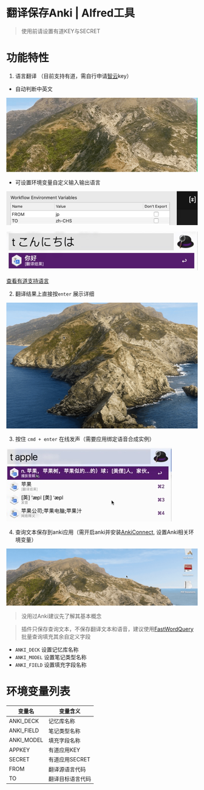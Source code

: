 # 翻译保存Anki | Alfred工具

> 使用前请设置有道KEY与SECRET

# 功能特性

1. 语言翻译 （目前支持有道，需自行申请[智云](http://ai.youdao.com)key）
* 自动判断中英文

![中英文判断](screenshots/zh-en-dect.gif)

* 可设置环境变量自定义输入输出语言

![](screenshots/from-to-env.jpg)

![](screenshots/jp-trans.jpg)

[查看有道支持语言](http://ai.youdao.com/DOCSIRMA/html/%E8%87%AA%E7%84%B6%E8%AF%AD%E8%A8%80%E7%BF%BB%E8%AF%91/API%E6%96%87%E6%A1%A3/%E6%96%87%E6%9C%AC%E7%BF%BB%E8%AF%91%E6%9C%8D%E5%8A%A1/%E6%96%87%E6%9C%AC%E7%BF%BB%E8%AF%91%E6%9C%8D%E5%8A%A1-API%E6%96%87%E6%A1%A3.html#section-9)

2. 翻译结果上直接按`enter` 展示详细

![](screenshots/display.gif)

3. 按住 `cmd + enter` 在线发声（需要应用绑定语音合成实例）

![](screenshots/speech.jpg)

4. 查询文本保存到anki应用（需开启anki并安装[AnkiConnect](https://ankiweb.net/shared/info/2055492159), 设置Anki相关环境变量）

![](screenshots/save-anki.gif)

> 没用过Anki建议先了解其基本概念

> 插件只保存查询文本，不保存翻译文本和语音，建议使用[FastWordQuery](https://sth2018.github.io/FastWordQuery/)批量查询填充其余自定义字段

* `ANKI_DECK` 设置记忆库名称
* `ANKI_MODEL` 设置笔记类型名称
* `ANKI_FIELD` 设置填充字段名称

# 环境变量列表

变量名 | 变量含义
--- | ----
ANKI_DECK | 记忆库名称
ANKI_FIELD | 笔记类型名称
ANKI_MODEL | 填充字段名称
APPKEY | 有道应用KEY
SECRET | 有道应用SECRET
FROM | 翻译源语言代码
TO | 翻译目标语言代码